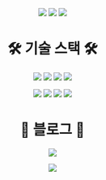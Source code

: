 <div align="center">
  
![](http://github-profile-summary-cards.vercel.app/api/cards/profile-details?username=gusqls3329&theme=graywhite)
![](http://github-profile-summary-cards.vercel.app/api/cards/stats?username=gusqls3329&theme=graywhite)
![](http://github-profile-summary-cards.vercel.app/api/cards/productive-time?username=gusqls3329&theme=graywhite&utcOffset=8)

<!-- [![Solved.ac](http://mazassumnida.wtf/api/generate_badge?boj=wruoma)](https://solved.ac/wruoma) -->

<h1>🛠 기술 스택 🛠</h1>

<img src="https://img.shields.io/badge/SPRING-6DB33F?style=for-the-badge&logo=Spring&logoColor=white"/></a>
<img src="https://img.shields.io/badge/SPRING BOOT-6DB33F?style=for-the-badge&logo=Spring Boot&logoColor=white"/></a>
<img src="https://img.shields.io/badge/SPRING SECURITY-6DB33F?style=for-the-badge&logo=Spring Security&logoColor=white"/></a>
<img src="https://img.shields.io/badge/MARIA DB-003545?style=for-the-badge&logo=MariaDB&logoColor=white"/></a>

<img src="https://img.shields.io/badge/INTELIJ IDEA-black?style=for-the-badge&logo=Intellij IDEA&logoColor=white"/></a>
<img src="https://img.shields.io/badge/POSTMAN-FF6C37?style=for-the-badge&logo=Postman&logoColor=white"/></a>
<img src="https://img.shields.io/badge/ERD CLOUD-8D8BD9?style=for-the-badge&logoColor=white"/></a>
<img src="https://img.shields.io/badge/NOTION-black?style=for-the-badge&logo=Notion&logoColor=white"/></a>

<h1>💭 블로그 💭</h1>

<a href="https://gusqls3329.tistory.com/" target="_blank"><img src="https://img.shields.io/badge/TISTORY-ff5500?style=for-the-badge&logo=tistory&logoColor=ffffff"/></a>

<a href="https://gusqls3329.tistory.com/" target="_blank"><img src="https://img.shields.io/badge/TISTORY-ff5500?style=for-the-badge&logo=tistory&logoColor=ffffff"/></a>

</div>


<!--
**GYEONGROK11/GYEONGROK11** is a ✨ _special_ ✨ repository because its `README.md` (this file) appears on your GitHub profile.
Here are some ideas to get you started:

- 🔭 I’m currently working on ...
- 🌱 I’m currently learning ...
- 👯 I’m looking to collaborate on ...
- 🤔 I’m looking for help with ...
- 💬 Ask me about ...
- 📫 How to reach me: ...
- 😄 Pronouns: ...
- ⚡ Fun fact: ...
-->
